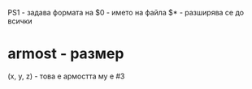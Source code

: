 PS1 - задава формата на
$0 - името на файла
$* - разширява се до всички
# armost - размер
(x, y, z)  - това е армостта му е #3
